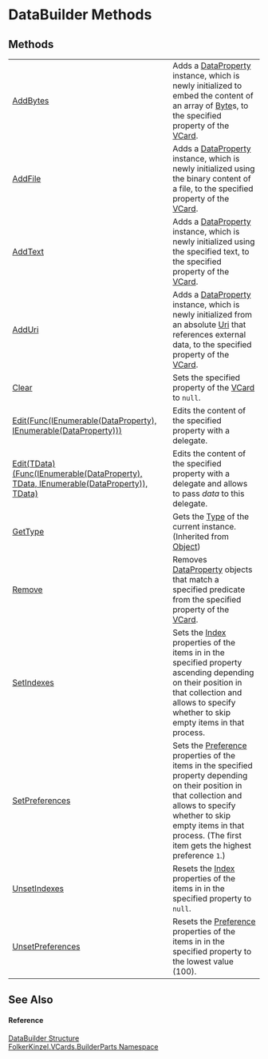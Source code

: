 # DataBuilder Methods




## Methods
<table>
<tr>
<td><a href="30e3b66c-8498-a570-c625-26e7b4fbb51f.md">AddBytes</a></td>
<td>Adds a <a href="aa898609-8843-98f4-56c5-cc0c7bf76b89.md">DataProperty</a> instance, which is newly initialized to embed the content of an array of <a href="https://learn.microsoft.com/dotnet/api/system.byte" target="_blank" rel="noopener noreferrer">Byte</a>s, to the specified property of the <a href="3e2b7a12-e0a3-230d-01ba-69b9f3ec3464.md">VCard</a>.</td></tr>
<tr>
<td><a href="f43b004c-3801-12af-6fee-9fbb8e9105a8.md">AddFile</a></td>
<td>Adds a <a href="aa898609-8843-98f4-56c5-cc0c7bf76b89.md">DataProperty</a> instance, which is newly initialized using the binary content of a file, to the specified property of the <a href="3e2b7a12-e0a3-230d-01ba-69b9f3ec3464.md">VCard</a>.</td></tr>
<tr>
<td><a href="e22c34c3-8a4b-7be4-dd92-f1e60da43afd.md">AddText</a></td>
<td>Adds a <a href="aa898609-8843-98f4-56c5-cc0c7bf76b89.md">DataProperty</a> instance, which is newly initialized using the specified text, to the specified property of the <a href="3e2b7a12-e0a3-230d-01ba-69b9f3ec3464.md">VCard</a>.</td></tr>
<tr>
<td><a href="25fb39d2-8e0f-fc92-2f09-a99a8bfd0b1b.md">AddUri</a></td>
<td>Adds a <a href="aa898609-8843-98f4-56c5-cc0c7bf76b89.md">DataProperty</a> instance, which is newly initialized from an absolute <a href="https://learn.microsoft.com/dotnet/api/system.uri" target="_blank" rel="noopener noreferrer">Uri</a> that references external data, to the specified property of the <a href="3e2b7a12-e0a3-230d-01ba-69b9f3ec3464.md">VCard</a>.</td></tr>
<tr>
<td><a href="498248d8-3c7a-e07d-23d2-d4f8161bd070.md">Clear</a></td>
<td>Sets the specified property of the <a href="3e2b7a12-e0a3-230d-01ba-69b9f3ec3464.md">VCard</a> to <code>null</code>.</td></tr>
<tr>
<td><a href="3a55c9a9-5229-63cf-7b49-0a3b847da03a.md">Edit(Func(IEnumerable(DataProperty), IEnumerable(DataProperty)))</a></td>
<td>Edits the content of the specified property with a delegate.</td></tr>
<tr>
<td><a href="5479adfb-f178-93d4-ccd6-055c7a4b1985.md">Edit(TData)(Func(IEnumerable(DataProperty), TData, IEnumerable(DataProperty)), TData)</a></td>
<td>Edits the content of the specified property with a delegate and allows to pass <em>data</em> to this delegate.</td></tr>
<tr>
<td><a href="https://learn.microsoft.com/dotnet/api/system.object.gettype" target="_blank" rel="noopener noreferrer">GetType</a></td>
<td>Gets the <a href="https://learn.microsoft.com/dotnet/api/system.type" target="_blank" rel="noopener noreferrer">Type</a> of the current instance.<br />(Inherited from <a href="https://learn.microsoft.com/dotnet/api/system.object" target="_blank" rel="noopener noreferrer">Object</a>)</td></tr>
<tr>
<td><a href="f75696bc-9bfe-0ab3-a4da-c06087d81654.md">Remove</a></td>
<td>Removes <a href="aa898609-8843-98f4-56c5-cc0c7bf76b89.md">DataProperty</a> objects that match a specified predicate from the specified property of the <a href="3e2b7a12-e0a3-230d-01ba-69b9f3ec3464.md">VCard</a>.</td></tr>
<tr>
<td><a href="b0a79151-eda1-3c36-5677-207095bcde4e.md">SetIndexes</a></td>
<td>Sets the <a href="70c82664-4c95-c20f-f819-7fba4087eead.md">Index</a> properties of the items in in the specified property ascending depending on their position in that collection and allows to specify whether to skip empty items in that process.</td></tr>
<tr>
<td><a href="837a0f79-e384-0ace-4b39-1988de9a61e0.md">SetPreferences</a></td>
<td>Sets the <a href="50760592-ebd2-d6c5-16b0-f752af7dada1.md">Preference</a> properties of the items in the specified property depending on their position in that collection and allows to specify whether to skip empty items in that process. (The first item gets the highest preference <code>1</code>.)</td></tr>
<tr>
<td><a href="14a6979d-dc32-c4a5-dc44-bafc7879a06e.md">UnsetIndexes</a></td>
<td>Resets the <a href="70c82664-4c95-c20f-f819-7fba4087eead.md">Index</a> properties of the items in in the specified property to <code>null</code>.</td></tr>
<tr>
<td><a href="ec6257a8-3da2-501a-0a4e-669ceefa7070.md">UnsetPreferences</a></td>
<td>Resets the <a href="50760592-ebd2-d6c5-16b0-f752af7dada1.md">Preference</a> properties of the items in in the specified property to the lowest value (100).</td></tr>
</table>

## See Also


#### Reference
<a href="3cf94ef4-0fc1-d9bf-641b-95b6aaef1639.md">DataBuilder Structure</a>  
<a href="30716183-7f69-ceb8-b5fe-4d9f23e7fd2b.md">FolkerKinzel.VCards.BuilderParts Namespace</a>  
